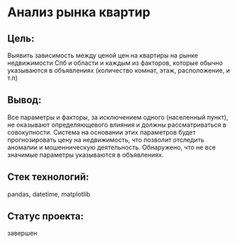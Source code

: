 # Анализ рынка квартир 

## Цель:

Выявить зависимость между ценой  цен на квартиры на рынке недвижимости Спб и области и каждым из факторов, которые обычно указываются в объявлениях (количество комнат, этаж, расположение,  и т.п) 

## Вывод:

Все параметры и факторы, за исключением одного (населенный пункт), не оказывают определяющевого влияния и должны рассматриваться в совокупности. Система на основании этих параметров будет прогнозировать цену на недвижимость, что позволит отследить аномалии и мошенническую деятельность. Обнаружено, что не все значимые параметры указываются в объявлениях. 

## Стек технологий: 

pandas, datetime, matplotlib

## Статус проекта:

завершен
